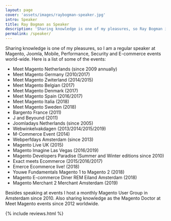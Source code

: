 ```yaml
---
layout: page
cover: 'assets/images/raybogman-speaker.jpg'
intro: Speaker
title: Ray Bogman as Speaker
description: 'Sharing knowledge is one of my pleasures, so Ray Bogman is a regular speaker at Magento, Joomla, Mobile, Performance, Security and E-commerce events world-wide.'
permalink: /speaker/
---
```


Sharing knowledge is one of my pleasures, so I am a regular speaker at Magento, Joomla, Mobile, Performance, Security and E-commerce events world-wide.
Here is a list of some of the events:

- Meet Magento Netherlands (since 2009 annually)
- Meet Magento Germany (2010/2017)
- Meet Magento Zwiterland (2014/2015)
- Meet Magento Belgian (2017)
- Meet Magento Denmark (2017)
- Meet Magento Spain (2016/2017)
- Meet Magento Italia (2018)
- Meet Magento Sweden (2018)
- Bargento France (2011)
- J and Beyound (2011)
- Joomladays Netherlands (since 2005)
- Webwinkelvakdagen (2013/2014/2015/2019)
- M-Commerce Event (2014)
- Webperfdays Amsterdam (since 2013)
- Magento Live UK (2015)
- Magento Imagine Las Vegas (2016/2019)
- Magento Developers Paradise (Summer and Winter editions since 2010)
- Exact meets Ecommerce (2015/2016/2017)
- Emerce Ecommerce live! (2018)
- Youwe Fundamentals Magento 1 to Magento 2 (2018)
- Magento E-commerce Diner REM Eiland Amsterdam (2018)
- Magento Merchant 2 Merchant Amsterdam (2019)

Besides speaking at events I host a monthly Magento User Group in Amsterdam since 2010. Also sharing knowledge as the Magento Doctor at Meet Magento events since 2012 worldwide.

{% include reviews.html %}
